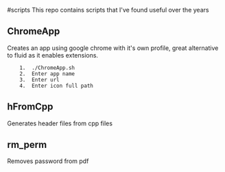 #scripts
This repo contains scripts that I've found useful over the years

## ChromeApp

Creates an app using google chrome with it's own profile, great alternative to fluid as it enables extensions.

``` 
    1.  ./ChromeApp.sh
    2.  Enter app name
    3.  Enter url
    4.  Enter icon full path
```


## hFromCpp

Generates header files from cpp files

## rm_perm

Removes password from pdf


